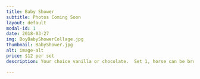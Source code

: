 ```yaml
---
title: Baby Shower
subtitle: Photos Coming Soon
layout: default
modal-id: 1
date: 2018-03-27
img: BoyBabyShowerCollage.jpg
thumbnail: BabyShower.jpg
alt: image-alt
price: $12 per set
description: Your choice vanilla or chocolate.  Set 1, horse can be brown or blue.  

---
```

